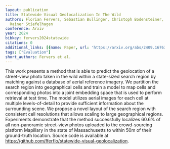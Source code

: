 ```yaml
---
layout: publication
title: Statewide Visual Geolocalization In The Wild
authors: Florian Fervers, Sebastian Bullinger, Christoph Bodensteiner, Michael Arens,
  Rainer Stiefelhagen
conference: Arxiv
year: 2024
bibkey: fervers2024statewide
citations: 0
additional_links: [{name: Paper, url: 'https://arxiv.org/abs/2409.16763'}]
tags: ["Evaluation"]
short_authors: Fervers et al.
---
```

This work presents a method that is able to predict the geolocation of a
street-view photo taken in the wild within a state-sized search region by
matching against a database of aerial reference imagery. We partition the
search region into geographical cells and train a model to map cells and
corresponding photos into a joint embedding space that is used to perform
retrieval at test time. The model utilizes aerial images for each cell at
multiple levels-of-detail to provide sufficient information about the
surrounding scene. We propose a novel layout of the search region with
consistent cell resolutions that allows scaling to large geographical regions.
Experiments demonstrate that the method successfully localizes 60.6% of all
non-panoramic street-view photos uploaded to the crowd-sourcing platform
Mapillary in the state of Massachusetts to within 50m of their ground-truth
location. Source code is available at
https://github.com/fferflo/statewide-visual-geolocalization.